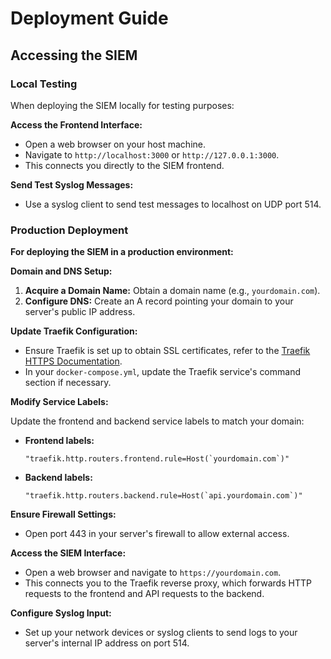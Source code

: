 
# Deployment Guide

## Accessing the SIEM

### Local Testing

When deploying the SIEM locally for testing purposes:

**Access the Frontend Interface:**

- Open a web browser on your host machine.
- Navigate to `http://localhost:3000` or `http://127.0.0.1:3000`.
- This connects you directly to the SIEM frontend.

**Send Test Syslog Messages:**

- Use a syslog client to send test messages to localhost on UDP port 514.

### Production Deployment

**For deploying the SIEM in a production environment:**

**Domain and DNS Setup:**

1. **Acquire a Domain Name:** Obtain a domain name (e.g., `yourdomain.com`).
2. **Configure DNS:** Create an A record pointing your domain to your server's public IP address.

**Update Traefik Configuration:**

- Ensure Traefik is set up to obtain SSL certificates, refer to the [Traefik HTTPS Documentation](https://doc.traefik.io/traefik/https/overview/).
- In your `docker-compose.yml`, update the Traefik service's command section if necessary.

**Modify Service Labels:**

Update the frontend and backend service labels to match your domain:

- **Frontend labels:**

    ```
    "traefik.http.routers.frontend.rule=Host(`yourdomain.com`)"
    ```
- **Backend labels:**

    ```
    "traefik.http.routers.backend.rule=Host(`api.yourdomain.com`)"
    ```

**Ensure Firewall Settings:**

- Open port 443 in your server's firewall to allow external access.

**Access the SIEM Interface:**

- Open a web browser and navigate to `https://yourdomain.com`.
- This connects you to the Traefik reverse proxy, which forwards HTTP requests to the frontend and API requests to the backend.

**Configure Syslog Input:**

- Set up your network devices or syslog clients to send logs to your server's internal IP address on port 514.
